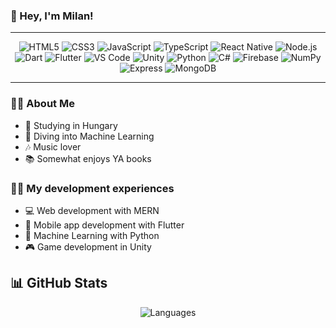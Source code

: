 <!-- Header Section -->
### 👋 Hey, I'm Milan!

---

<p align="center">
  <img src="https://img.icons8.com/color/32/000000/html-5--v1.png" alt="HTML5"/>
  <img src="https://img.icons8.com/color/32/000000/css3.png" alt="CSS3"/>
  <img src="https://img.icons8.com/color/32/000000/javascript.png" alt="JavaScript"/>
  <img src="https://img.icons8.com/color/32/000000/typescript.png" alt="TypeScript"/>
  <img src="https://img.icons8.com/color/32/000000/react-native.png" alt="React Native"/>
  <img src="https://img.icons8.com/color/32/000000/nodejs.png" alt="Node.js"/>
  <img src="https://img.icons8.com/color/32/000000/dart.png" alt="Dart"/>
  <img src="https://img.icons8.com/color/32/000000/flutter.png" alt="Flutter"/>
  <img src="https://img.icons8.com/color/32/000000/visual-studio-code-2019.png" alt="VS Code"/>
  <img src="https://img.icons8.com/color/32/000000/unity.png" alt="Unity"/>
  <img src="https://img.icons8.com/color/32/000000/python.png" alt="Python"/>
  <img src="https://img.icons8.com/color/32/000000/c-sharp-logo.png" alt="C#"/>
  <img src="https://img.icons8.com/color/32/000000/firebase.png" alt="Firebase"/>
  <img src="https://img.icons8.com/color/32/000000/numpy.png" alt="NumPy"/>
  <img src="https://img.icons8.com/color/32/000000/express.png" alt="Express"/>
  <img src="https://img.icons8.com/color/32/000000/mongodb.png" alt="MongoDB"/>
</p>

---

<!-- Bio Section -->
### 👨‍💻 About Me
- 📖 Studying in Hungary
- 🤖 Diving into Machine Learning
- 🎶 Music lover
- 📚 Somewhat enjoys YA books

### 👨‍💻 My development experiences
- 💻 Web development with MERN
- 📱 Mobile app development with Flutter
- 🤖 Machine Learning with Python
- 🎮 Game development in Unity

<!-- GitHub Stats Section -->
## 📊 GitHub Stats

<p align="center">
  <img src="https://github.com/fulopmilan/ghub-stats/raw/master/generated/languages.svg" alt="Languages">
</p>
